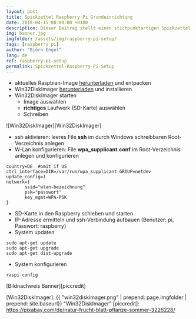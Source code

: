 ```yaml
---
layout: post
title: Spickzettel Raspberry Pi Grundeinrichtung
date: 2018-04-15 00:00:00 +0100
description: Dieser Beitrag stellt einen stichpunktartigen Spickzettel für die Grundeinrichtung des Raspberry Pis dar.
img: banner.jpg
imgfolder: /assets/img/raspberry-pi-setup/
tags: [raspberry pi]
author: "Björn Engel"
lang: de
ref: raspberry-pi-setup
permalink: Spickzettel-Raspberry-Pi-Setup
---
```


* aktuelles Raspbian-Image [herunterladen][raspbian-stretch] und entpacken
* Win32DiskImager [herunterladen][win32-diskimager] und installieren
* Win32DiskImager starten
  * Image auswählen
  * **richtiges** Laufwerk (SD-Karte) auswählen
  * Schreiben

![Win32DiskImager][Win32DiskImager]

* ssh aktivieren: leeres File **ssh** im durch Windows schreibbaren Root-Verzeichnis anlegen
* W-Lan konfigurieren: File **wpa_supplicant.conf** im Root-Verzeichnis anlegen und konfigurieren
~~~ shell
country=DE  #omit if US
ctrl_interface=DIR=/var/run/wpa_supplicant GROUP=netdev
update_config=1
network={
       ssid="wlan-bezeichnung"
       psk="passwort"
       key_mgmt=WPA-PSK
}
~~~
* SD-Karte in den Raspberry schieben und starten
* IP-Adresse ermitteln und ssh-Verbindung aufbauen (Benutzer: pi, Passwort: raspberry)
* System updaten
~~~ shell
sudo apt-get update
sudo apt-get upgrade
sudo apt-get dist-upgrade
~~~
* System konfigurieren
~~~ shell
raspi-config
~~~

[Bildnachweis Banner][piccredit]

[raspbian-stretch]: http://director.downloads.raspberrypi.org/raspbian/images/raspbian-2018-03-14/2018-03-13-raspbian-stretch.zip
[win32-diskimager]: http://sourceforge.net/projects/win32diskimager/files/

[Win32DiskImager]: {{ "win32diskimager.png" | prepend: page.imgfolder | prepend: site.baseurl}} "Win32DiskImager"
[piccredit]: https://pixabay.com/de/natur-frucht-blatt-pflanze-sommer-3226228/
